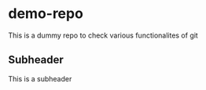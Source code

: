 # demo-repo
This is a dummy repo to check various functionalites of git

## Subheader

This is a subheader
